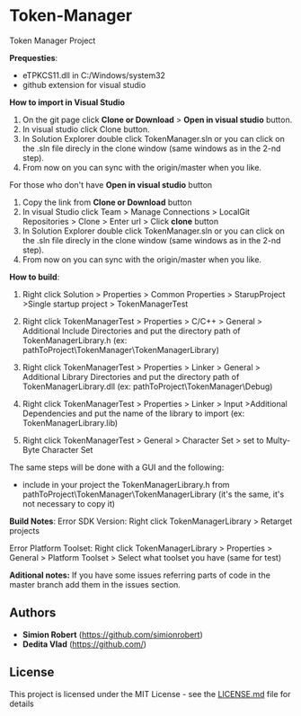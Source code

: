 # Token-Manager
Token Manager Project




**Prequesties**:
- eTPKCS11.dll in C:/Windows/system32
- github extension for visual studio


**How to import in Visual Studio**
1. On the git page click **Clone or Download** > **Open in visual studio** button.
2. In visual studio click Clone button. 
3. In Solution Explorer double click TokenManager.sln or you can click on the .sln file direcly in the clone window (same windows as in the 2-nd step).
4. From now on you can sync with the origin/master when you like.

For those who don't have **Open in visual studio** button
1. Copy the link from  **Clone or Download** button
2. In visual Studio click Team > Manage Connections > LocalGit Repositories > Clone > Enter url > Click **clone** button
3. In Solution Explorer double click TokenManager.sln or you can click on the .sln file direcly in the clone window (same windows as in the 2-nd step).
4. From now on you can sync with the origin/master when you like.

**How to build**:
1. Right click Solution > Properties > Common Properties > StarupProject >Single startup project > TokenManagerTest

2. Right click TokenManagerTest > Properties > C/C++ > General > Additional Include Directories and put the directory path of TokenManagerLibrary.h (ex: pathToProject\TokenManager\TokenManagerLibrary)

3. Right click TokenManagerTest > Properties > Linker > General > Additional Library Directories and put the directory path of TokenManagerLibrary.dll (ex: pathToProject\TokenManager\Debug)

4. Right click TokenManagerTest > Properties > Linker > Input >Additional Dependencies and put the name of the library to import 
(ex: TokenManagerLibrary.lib)

5. Right click TokenManagerTest > General > Character Set > set to Multy-Byte Character Set

The same steps will be done with a GUI and the following:
- include in your project the TokenManagerLibrary.h from pathToProject\TokenManager\TokenManagerLibrary (it's the same, it's not necessary to copy it)

**Build Notes**:
Error SDK Version: Right click TokenManagerLibrary > Retarget projects

Error Platform Toolset: Right click TokenManagerLibrary > Properties > General > Platform Toolset > Select what toolset you have (same for test)

**Aditional notes:**
If you have some issues referring parts of code in the master branch add them in the issues section.

## Authors

* **Simion Robert** (https://github.com/simionrobert)
* **Dedita Vlad** (https://github.com/)

## License

This project is licensed under the MIT License - see the [LICENSE.md](LICENSE.md) file for details

